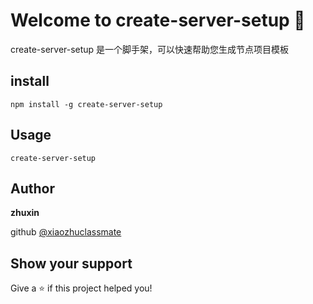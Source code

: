 # Welcome to create-server-setup 👋

create-server-setup 是一个脚手架，可以快速帮助您生成节点项目模板

## install 
```
npm install -g create-server-setup
```
## Usage
```
create-server-setup
```
## Author
**zhuxin**

github [@xiaozhuclassmate](https://github.com/xiaozhuclassmate)


## Show your support
Give a ⭐️ if this project helped you!